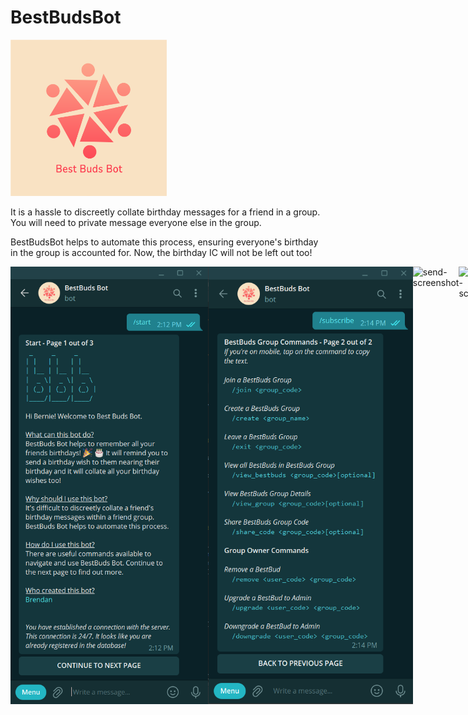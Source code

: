 # BestBudsBot

<img src="https://raw.githubusercontent.com/brendancjz/bestbuds-bot/main/BestBudsBot_Logo.png" alt="bestbuds-bot" width="250">

It is a hassle to discreetly collate birthday messages for a friend in a group. You will need to private message everyone else in the group.

BestBudsBot helps to automate this process, ensuring everyone's birthday in the group is accounted for. Now, the birthday IC will not be left out too!

<div style="display: flex; align-items: center; justify-content: space-around;">
  <img src="https://raw.githubusercontent.com/brendancjz/bestbuds-bot/main/screenshots/Start-Screenshot.png" alt="start-screenshot" height="700">
  <img src="https://raw.githubusercontent.com/brendancjz/bestbuds-bot/main/screenshots/Subscribe-Screenshot.png" alt="subscribe-screenshot" height="700">
  <img src="https://raw.githubusercontent.com/brendancjz/bestbuds-bot/main/screenshots/Send-Screenshot.png" alt="send-screenshot" height="700">
  <img src="https://raw.githubusercontent.com/brendancjz/bestbuds-bot/main/screenshots/Birthday-Screenshot.png" alt="birthday-screenshot" height="700">
</div>
